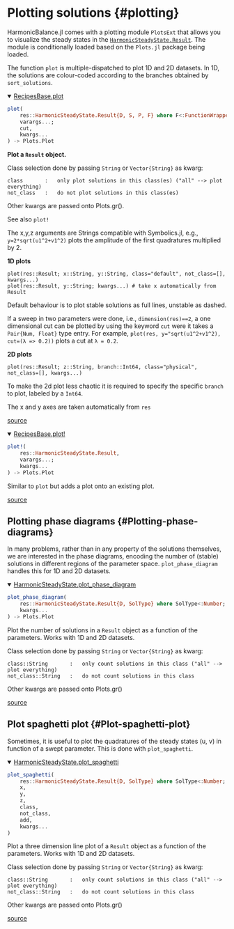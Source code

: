 
# Plotting solutions {#plotting}

HarmonicBalance.jl comes with a plotting module `PlotsExt` that allows you to visualize the steady states in the [`HarmonicSteadyState.Result`](/manual/solving_harmonics#HarmonicSteadyState.Result-manual-solving_harmonics). The module is conditionally loaded based on the `Plots.jl` package being loaded.

The function `plot` is multiple-dispatched to plot 1D and 2D datasets. In 1D, the solutions are colour-coded according to the branches obtained by `sort_solutions`.
<details class='jldocstring custom-block' open>
<summary><a id='RecipesBase.plot-Tuple{HarmonicSteadyState.Result, Vararg{Any}}-manual-plotting' href='#RecipesBase.plot-Tuple{HarmonicSteadyState.Result, Vararg{Any}}-manual-plotting'><span class="jlbinding">RecipesBase.plot</span></a> <Badge type="info" class="jlObjectType jlMethod" text="Method" /></summary>



```julia
plot(
    res::HarmonicSteadyState.Result{D, S, P, F} where F<:FunctionWrappers.FunctionWrapper{Array{S, 2}, Tuple{Array{S, 1}}},
    varargs...;
    cut,
    kwargs...
) -> Plots.Plot

```


**Plot a `Result` object.**

Class selection done by passing `String` or `Vector{String}` as kwarg:

```
class       :   only plot solutions in this class(es) ("all" --> plot everything)
not_class   :   do not plot solutions in this class(es)
```


Other kwargs are passed onto Plots.gr().

See also `plot!`

The x,y,z arguments are Strings compatible with Symbolics.jl, e.g., `y=2*sqrt(u1^2+v1^2)` plots the amplitude of the first quadratures multiplied by 2.

**1D plots**

```
plot(res::Result; x::String, y::String, class="default", not_class=[], kwargs...)
plot(res::Result, y::String; kwargs...) # take x automatically from Result
```


Default behaviour is to plot stable solutions as full lines, unstable as dashed.

If a sweep in two parameters were done, i.e., `dimension(res)==2`, a one dimensional cut can be plotted by using the keyword `cut` were it takes a `Pair{Num, Float}` type entry. For example, `plot(res, y="sqrt(u1^2+v1^2), cut=(λ => 0.2))` plots a cut at `λ = 0.2`.

**2D plots**

```
plot(res::Result; z::String, branch::Int64, class="physical", not_class=[], kwargs...)
```


To make the 2d plot less chaotic it is required to specify the specific `branch` to plot, labeled by a `Int64`.

The x and y axes are taken automatically from `res`


<Badge type="info" class="source-link" text="source"><a href="https://github.com/QuantumEngineeredSystems/HarmonicSteadyState.jl/blob/v0.3.0/ext/PlotsExt/steady_states.jl#L2" target="_blank" rel="noreferrer">source</a></Badge>

</details>

<details class='jldocstring custom-block' open>
<summary><a id='RecipesBase.plot!-manual-plotting' href='#RecipesBase.plot!-manual-plotting'><span class="jlbinding">RecipesBase.plot!</span></a> <Badge type="info" class="jlObjectType jlFunction" text="Function" /></summary>



```julia
plot!(
    res::HarmonicSteadyState.Result,
    varargs...;
    kwargs...
) -> Plots.Plot

```


Similar to `plot` but adds a plot onto an existing plot.


<Badge type="info" class="source-link" text="source"><a href="https://github.com/QuantumEngineeredSystems/HarmonicSteadyState.jl/blob/v0.3.0/ext/PlotsExt/steady_states.jl#L53" target="_blank" rel="noreferrer">source</a></Badge>

</details>


## Plotting phase diagrams {#Plotting-phase-diagrams}

In many problems, rather than in any property of the solutions themselves, we are interested in the phase diagrams, encoding the number of (stable) solutions in different regions of the parameter space. `plot_phase_diagram` handles this for 1D and 2D datasets.
<details class='jldocstring custom-block' open>
<summary><a id='HarmonicSteadyState.plot_phase_diagram-manual-plotting' href='#HarmonicSteadyState.plot_phase_diagram-manual-plotting'><span class="jlbinding">HarmonicSteadyState.plot_phase_diagram</span></a> <Badge type="info" class="jlObjectType jlFunction" text="Function" /></summary>



```julia
plot_phase_diagram(
    res::HarmonicSteadyState.Result{D, SolType} where SolType<:Number;
    kwargs...
) -> Plots.Plot

```


Plot the number of solutions in a `Result` object as a function of the parameters. Works with 1D and 2D datasets.

Class selection done by passing `String` or `Vector{String}` as kwarg:

```
class::String       :   only count solutions in this class ("all" --> plot everything)
not_class::String   :   do not count solutions in this class
```


Other kwargs are passed onto Plots.gr()


<Badge type="info" class="source-link" text="source"><a href="https://github.com/QuantumEngineeredSystems/HarmonicSteadyState.jl/blob/v0.3.0/ext/PlotsExt/steady_states.jl#L232" target="_blank" rel="noreferrer">source</a></Badge>

</details>


## Plot spaghetti plot {#Plot-spaghetti-plot}

Sometimes, it is useful to plot the quadratures of the steady states (u, v) in function of a swept parameter. This is done with `plot_spaghetti`.
<details class='jldocstring custom-block' open>
<summary><a id='HarmonicSteadyState.plot_spaghetti-manual-plotting' href='#HarmonicSteadyState.plot_spaghetti-manual-plotting'><span class="jlbinding">HarmonicSteadyState.plot_spaghetti</span></a> <Badge type="info" class="jlObjectType jlFunction" text="Function" /></summary>



```julia
plot_spaghetti(
    res::HarmonicSteadyState.Result{D, SolType} where SolType<:Number;
    x,
    y,
    z,
    class,
    not_class,
    add,
    kwargs...
)

```


Plot a three dimension line plot of a `Result` object as a function of the parameters. Works with 1D and 2D datasets.

Class selection done by passing `String` or `Vector{String}` as kwarg:

```
class::String       :   only count solutions in this class ("all" --> plot everything)
not_class::String   :   do not count solutions in this class
```


Other kwargs are passed onto Plots.gr()


<Badge type="info" class="source-link" text="source"><a href="https://github.com/QuantumEngineeredSystems/HarmonicSteadyState.jl/blob/v0.3.0/ext/PlotsExt/steady_states.jl#L301" target="_blank" rel="noreferrer">source</a></Badge>

</details>

